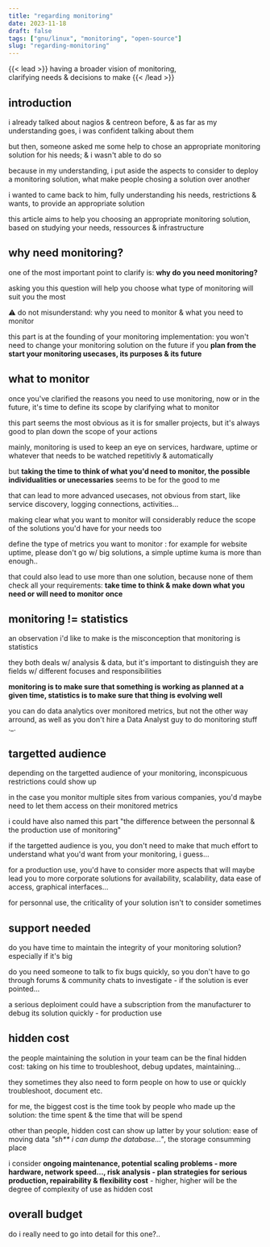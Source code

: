 ```yaml
---
title: "regarding monitoring"
date: 2023-11-18
draft: false
tags: ["gnu/linux", "monitoring", "open-source"]
slug: "regarding-monitoring"
---
```


<!-- prologue -->

{{< lead >}}
having a broader vision of monitoring,  
clarifying needs & decisions to make
{{< /lead >}}

<!-- article -->

## introduction

i already talked about nagios & centreon before, & as far as my understanding goes, i was confident talking about them

but then, someone asked me some help to chose an appropriate monitoring solution for his needs; & i wasn't able to do so

because in my understanding, i put aside the aspects to consider to deploy a monitoring solution, what make people chosing a solution over another

i wanted to came back to him, fully understanding his needs, restrictions & wants, to provide an appropriate solution

this article aims to help you choosing an appropriate monitoring solution, based on studying your needs, ressources & infrastructure

## why need monitoring?

one of the most important point to clarify is: **why do you need monitoring?**

asking you this question will help you choose what type of monitoring will suit you the most

:warning: do not misunderstand: why you need to monitor & what you need to monitor

this part is at the founding of your monitoring implementation: you won't need to change your monitoring solution on the future if you __plan from the start your monitoring usecases, its purposes & its future__

<!-- define a scope of what you are demanding for what you call monitoring, that will help you not getting stuck every abroad choices you'd make -->

## what to monitor

once you've clarified the reasons you need to use monitoring, now or in the future, it's time to define its scope by clarifying what to monitor

this part seems the most obvious as it is for smaller projects, but it's always good to plan down the scope of your actions

mainly, monitoring is used to keep an eye on services, hardware, uptime or whatever that needs to be watched repetitivly & automatically

but __taking the time to think of what you'd need to monitor, the possible individualities or unecessaries__ seems to be for the good to me

that can lead to more advanced usecases, not obvious from start, like service discovery, logging connections, activities...

making clear what you want to monitor will considerably reduce the scope of the solutions you'd have for your needs too

define the type of metrics you want to monitor : for example for website uptime, please don't go w/ big solutions, a simple uptime kuma is more than enough..

that could also lead to use more than one solution, because none of them check all your requirements: __take time to think & make down what you need or will need to monitor once__

## monitoring != statistics

an observation i'd like to make is the misconception that monitoring is statistics

they both deals w/ analysis & data, but it's important to distinguish they are fields w/ different focuses and responsibilities

__monitoring is to make sure that something is working as planned at a given time, statistics is to make sure that thing is evolving well__

you can do data analytics over monitored metrics, but not the other way arround, as well as you don't hire a Data Analyst guy to do monitoring stuff ._.

## targetted audience

depending on the targetted audience of your monitoring, inconspicuous restrictions could show up

in the case you monitor multiple sites from various companies, you'd maybe need to let them access on their monitored metrics

i could have also named this part "the difference between the personnal & the production use of monitoring"

if the targetted audience is you, you don't need to make that much effort to understand what you'd want from your monitoring, i guess...

for a production use, you'd have to consider more aspects that will maybe lead you to more corporate solutions for availability, scalability, data ease of access, graphical interfaces...

for personnal use, the criticality of your solution isn't to consider sometimes

## support needed

do you have time to maintain the integrity of your monitoring solution? especially if it's big

do you need someone to talk to fix bugs quickly, so you don't have to go through forums & community chats to investigate - if the solution is ever pointed...

a serious deploiment could have a subscription from the manufacturer to debug its solution quickly - for production use

## hidden cost

the people maintaining the solution in your team can be the final hidden cost: taking on his time to troubleshoot, debug updates, maintaining...

they sometimes they also need to form people on how to use or quickly troubleshoot, document etc.

for me, the biggest cost is the time took by people who made up the solution: the time spent & the time that will be spend

other than people, hidden cost can show up latter by your solution: ease of moving data *"sh\*\* i can dump the database..."*, the storage consumming place

i consider **ongoing maintenance, potential scaling problems - more hardware, network speed..., risk analysis - plan strategies for serious production, repairability & flexibility cost** - higher, higher will be the degree of complexity of use as hidden cost

## overall budget

do i really need to go into detail for this one?..

<!--

types de données à monitorer, nombre d'hôtes ou de services à considérer

## ressources

budget, les serveurs pour ...

## monitoring != statistics

## target audience

## support needed

pour le cas d'un homelab, pas besoin de support pour aider à gérer les problèmes

par contre pour un déploiement sérieux, il est préférable de l'envisager selon l'importance qu'à la supervision dans votre activité

## hidden cost

le coût d'une personne à maintenir, documenter & former les gens sur sa solution

<!--

service discovery
taille de l'infra à monitorer
quelles actions on peut faire dessus (chez des clients pas pareil que chez nous)
criticité voulue (plus vers solution de homelab sympa ou propriétaire fermé)

-->